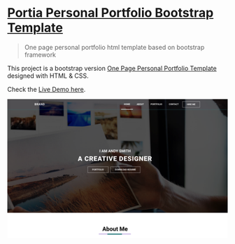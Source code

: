 # [Portia Personal Portfolio Bootstrap Template](https://www.echotemplate.com/templates/portia-personal-portfolio-bootstrap-template)

> One page personal portfolio html template based on bootstrap framework

This project is a bootstrap version [One Page Personal Portfolio Template](https://www.echotemplate.com/templates/portia-personal-portfolio-bootstrap-template) designed with HTML & CSS.

Check the [Live Demo here](https://demo.echotemplate.com/portia-personal-portfolio-bootstrap-template).

![Project Screenshot](img/screenshot.png)
